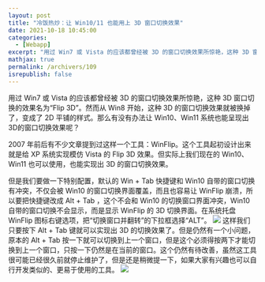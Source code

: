 ```yaml
---
layout: post
title: "冷饭热炒：让 Win10/11 也能用上 3D 窗口切换效果"
date: 2021-10-18 10:45:00
categories: 
  - [Webapp]
excerpt: "用过 Win7 或 Vista 的应该都曾经被 3D 的窗口切换效果所惊艳，这种 3D 窗口切换的效果名为“Flip 3D”。然而从 Win8 开始，这种 3D 的窗口切换效果就被换掉了，变成了 2D 平铺的样式。那么有没有办法让 Win10、Win11 系统也能呈现出3D的窗口切换效果呢？"
mathjax: true
permalink: /archivers/109
isrepublish: false
---
```


用过 Win7 或 Vista 的应该都曾经被 3D 的窗口切换效果所惊艳，这种 3D 窗口切换的效果名为“Flip 3D”。然而从 Win8 开始，这种 3D 的窗口切换效果就被换掉了，变成了 2D 平铺的样式。那么有没有办法让 Win10、Win11 系统也能呈现出3D的窗口切换效果呢？

2007 年前后有不少文章提到过这样一个工具：WinFlip。这个工具起初设计出来就是给 XP 系统实现模仿 Vista 的 Flip 3D 效果。但实际上我们现在的 Win10、Win11 也可以使用，也能实现出 3D 的窗口切换效果。

但是我们要做一下特别配置，默认的 Win + Tab 快捷键和 Win10 自带的窗口切换有冲突，不仅会被 Win10 的窗口切换界面覆盖，而且也容易让 WinFlip 崩溃，所以要把快捷键改成 Alt + Tab ，这个不会和 Win10 的切换窗口界面冲突，Win10 自带的窗口切换不会显示，而是显示 WinFlip 的 3D 切换界面。在系统托盘 WinFlip 图标右键选项，把“切换窗口并翻转”的下拉框选择“ALT”。
![](https://img-blog.csdnimg.cn/eb764777e5124c25a184534dd6da8685.png)
这样我们只要按下 Alt + Tab 键就可以实现出 3D 的切换效果了。但是仍然有一个小问题，原本的 Alt + Tab 按一下就可以切换到上一个窗口，但是这个必须得按两下才能切换到上一个窗口，只按一下仍然是在当前的窗口。这个仍然有待改善，虽然这工具很可能已经很久前就停止维护了，但是还是稍微提一下，如果大家有兴趣也可以自行开发类似的、更易于使用的工具。
![](https://img-blog.csdnimg.cn/bfe7d159cbfc432da03d15b2528233b6.png)
